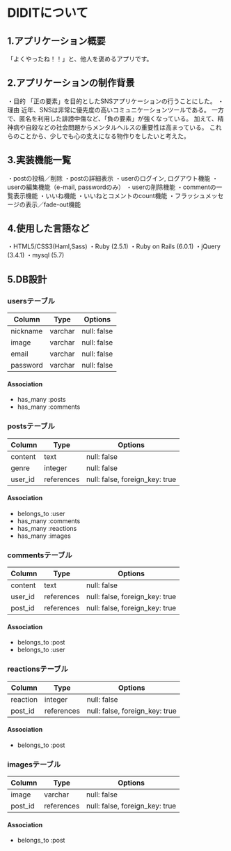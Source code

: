 # DIDITについて
## 1.アプリケーション概要
「よくやったね！！」と、他人を褒めるアプリです。

## 2.アプリケーションの制作背景
・目的
「正の要素」を目的としたSNSアプリケーションの行うことにした。
・理由
近年、SNSは非常に優先度の高いコミュニケーションツールである。
一方で、匿名を利用した誹謗中傷など、「負の要素」が強くなっている。
加えて、精神病や自殺などの社会問題からメンタルヘルスの重要性は高まっている。
これらのことから、少しでも心の支えになる物作りをしたいと考えた。

## 3.実装機能一覧
・postの投稿／削除
・postの詳細表示
・userのログイン, ログアウト機能
・userの編集機能（e-mail, passwordのみ）
・userの削除機能
・commentの一覧表示機能
・いいね機能
・いいねとコメントのcount機能
・フラッシュメッセージの表示／fade-out機能

## 4.使用した言語など
・HTML5/CSS3(Haml,Sass)
・Ruby (2.5.1)
・Ruby on Rails (6.0.1)
・jQuery (3.4.1)
・mysql (5.7)

## 5.DB設計

### usersテーブル
|Column|Type|Options|
|------|----|-------|
|nickname|varchar|null: false|
|image|varchar|null: false|
|email|varchar|null: false|
|password|varchar|null: false|

#### Association
- has_many :posts
- has_many :comments


### postsテーブル
|Column|Type|Options|
|------|----|-------|
|content|text|null: false|
|genre|integer|null: false|
|user_id|references|null: false, foreign_key: true|

#### Association
- belongs_to :user
- has_many :comments
- has_many :reactions
- has_many :images


### commentsテーブル
|Column|Type|Options|
|------|----|-------|
|content|text|null: false|
|user_id|references|null: false, foreign_key: true|
|post_id|references|null: false, foreign_key: true|

#### Association
- belongs_to :post
- belongs_to :user

### reactionsテーブル
|Column|Type|Options|
|------|----|-------|
|reaction|integer|null: false|
|post_id|references|null: false, foreign_key: true|

#### Association
- belongs_to :post


### imagesテーブル
|Column|Type|Options|
|------|----|-------|
|image|varchar|null: false|
|post_id|references|null: false, foreign_key: true|

#### Association
- belongs_to :post
